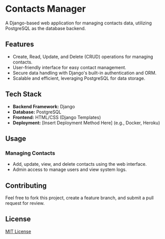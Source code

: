 # Contacts Manager

A Django-based web application for managing contacts data, utilizing PostgreSQL as the database backend.

## Features
- Create, Read, Update, and Delete (CRUD) operations for managing contacts.
- User-friendly interface for easy contact management.
- Secure data handling with Django's built-in authentication and ORM.
- Scalable and efficient, leveraging PostgreSQL for data storage.

## Tech Stack
- **Backend Framework:** Django
- **Database:** PostgreSQL
- **Frontend:** HTML/CSS (Django Templates)
- **Deployment:** [Insert Deployment Method Here] (e.g., Docker, Heroku)


## Usage

### Managing Contacts
- Add, update, view, and delete contacts using the web interface.
- Admin access to manage users and view system logs.

## Contributing
Feel free to fork this project, create a feature branch, and submit a pull request for review.

## License
[MIT License](LICENSE)
